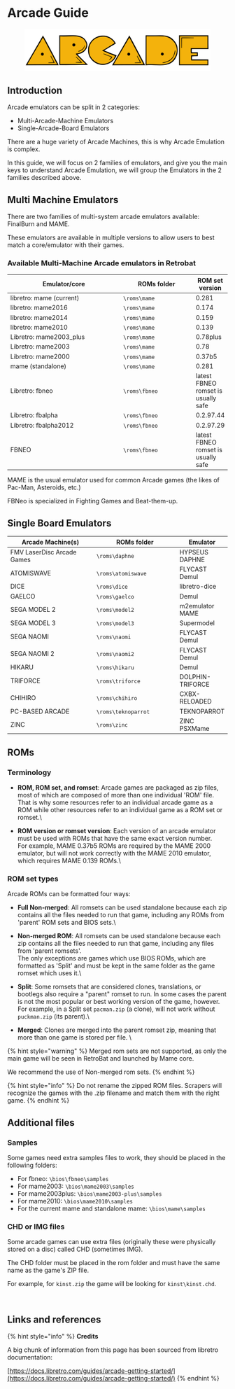 # Arcade Guide

<div align="left"><figure><img src="https://raw.githubusercontent.com/fabricecaruso/es-theme-carbon/52ff37c9e265587d006945a2ba695b5a962b3a3d/art/logos/arcade.svg" alt=""><figcaption></figcaption></figure></div>

## Introduction

Arcade emulators can be split in 2 categories:

* Multi-Arcade-Machine Emulators
* Single-Arcade-Board Emulators

There are a huge variety of Arcade Machines, this is why Arcade Emulation is complex.



In this guide, we will focus on 2 families of emulators, and give you the main keys to understand Arcade Emulation, we will group the Emulators in the 2 families described above.

## Multi Machine Emulators

There are two families of multi-system arcade emulators available: FinalBurn and MAME.&#x20;

These emulators are available in multiple versions to allow users to best match a core/emulator with their games.&#x20;

### Available Multi-Machine Arcade emulators in Retrobat

<table><thead><tr><th width="259">Emulator/core</th><th width="160">ROMs folder</th><th>ROM set version</th></tr></thead><tbody><tr><td>libretro: mame (current)</td><td><code>\roms\mame</code></td><td>0.281</td></tr><tr><td>libretro: mame2016</td><td><code>\roms\mame</code></td><td>0.174</td></tr><tr><td>libretro: mame2014</td><td><code>\roms\mame</code></td><td>0.159</td></tr><tr><td>libretro: mame2010</td><td><code>\roms\mame</code></td><td>0.139</td></tr><tr><td>Libretro: mame2003_plus</td><td><code>\roms\mame</code></td><td>0.78plus</td></tr><tr><td>Libretro: mame2003</td><td><code>\roms\mame</code></td><td>0.78</td></tr><tr><td>Libretro: mame2000</td><td><code>\roms\mame</code></td><td>0.37b5</td></tr><tr><td>mame (standalone)</td><td><code>\roms\mame</code></td><td>0.281</td></tr><tr><td>Libretro: fbneo</td><td><code>\roms\fbneo</code></td><td>latest FBNEO romset is usually safe</td></tr><tr><td>Libretro: fbalpha</td><td><code>\roms\fbneo</code></td><td>0.2.97.44</td></tr><tr><td>Libretro: fbalpha2012</td><td><code>\roms\fbneo</code></td><td>0.2.97.29</td></tr><tr><td>FBNEO</td><td><code>\roms\fbneo</code></td><td>latest FBNEO romset is usually safe</td></tr></tbody></table>

MAME is the usual emulator used for common Arcade games (the likes of Pac-Man, Asteroids, etc.)

FBNeo is specialized in Fighting Games and Beat-them-up.



## Single Board Emulators

<table><thead><tr><th width="302">Arcade Machine(s)</th><th width="248">ROMs folder</th><th>Emulator</th></tr></thead><tbody><tr><td>FMV LaserDisc Arcade Games</td><td><code>\roms\daphne</code></td><td>HYPSEUS<br>DAPHNE</td></tr><tr><td>ATOMISWAVE</td><td><code>\roms\atomiswave</code></td><td>FLYCAST<br>Demul</td></tr><tr><td>DICE</td><td><code>\roms\dice</code></td><td>libretro-dice</td></tr><tr><td>GAELCO</td><td><code>\roms\gaelco</code></td><td>Demul</td></tr><tr><td>SEGA MODEL 2</td><td><code>\roms\model2</code></td><td>m2emulator<br>MAME</td></tr><tr><td>SEGA MODEL 3</td><td><code>\roms\model3</code></td><td>Supermodel</td></tr><tr><td>SEGA NAOMI</td><td><code>\roms\naomi</code></td><td>FLYCAST<br>Demul</td></tr><tr><td>SEGA NAOMI 2</td><td><code>\roms\naomi2</code></td><td>FLYCAST<br>Demul</td></tr><tr><td>HIKARU</td><td><code>\roms\hikaru</code></td><td>Demul</td></tr><tr><td>TRIFORCE</td><td><code>\roms\triforce</code></td><td>DOLPHIN-TRIFORCE</td></tr><tr><td>CHIHIRO</td><td><code>\roms\chihiro</code></td><td>CXBX-RELOADED</td></tr><tr><td>PC-BASED ARCADE</td><td><code>\roms\teknoparrot</code></td><td>TEKNOPARROT</td></tr><tr><td>ZINC</td><td><code>\roms\zinc</code></td><td>ZINC<br>PSXMame</td></tr></tbody></table>

## ROMs

### Terminology

* **ROM, ROM set, and romset**: Arcade games are packaged as zip files, most of which are composed of more than one individual 'ROM' file. \
  That is why some resources refer to an individual arcade game as a ROM while other resources refer to an individual game as a ROM set or romset.\

* **ROM version or romset version**: Each version of an arcade emulator must be used with ROMs that have the same exact version number. \
  For example, MAME 0.37b5 ROMs are required by the MAME 2000 emulator, but will not work correctly with the MAME 2010 emulator, which requires MAME 0.139 ROMs.\


### ROM set types

Arcade ROMs can be formatted four ways:

* **Full Non-merged**: All romsets can be used standalone because each zip contains all the files needed to run that game, including any ROMs from 'parent' ROM sets and BIOS sets.\

* **Non-merged ROM**: All romsets can be used standalone because each zip contains all the files needed to run that game, including any files from 'parent romsets'. \
  The only exceptions are games which use BIOS ROMs, which are formatted as 'Split' and must be kept in the same folder as the game romset which uses it.\

* **Split**: Some romsets that are considered clones, translations, or bootlegs also require a "parent" romset to run. In some cases the parent is not the most popular or best working version of the game, however. \
  For example, in a Split set `pacman.zip` (a clone), will not work without `puckman.zip` (its parent).\

* **Merged**: Clones are merged into the parent romset zip, meaning that more than one game is stored per file. \


{% hint style="warning" %}
Merged rom sets are not supported, as only the main game will be seen in RetroBat and launched by Mame core.&#x20;

We recommend the use of Non-merged rom sets.
{% endhint %}

{% hint style="info" %}
Do not rename the zipped ROM files. Scrapers will recognize the games with the .zip filename and match them with the right game.
{% endhint %}

## Additional files

### Samples

Some games need extra samples files to work, they should be placed in the following folders:

* For fbneo: `\bios\fbneo\samples`
* For mame2003: `\bios\mame2003\samples`
* For mame2003plus: `\bios\mame2003-plus\samples`
* For mame2010: `\bios\mame2010\samples`
* For the current mame and standalone mame: `\bios\mame\samples`

### CHD or IMG files

Some arcade games can use extra files (originally these were physically stored on a disc) called CHD (sometimes IMG).&#x20;

The CHD folder must be placed in the rom folder and must have the same name as the game's ZIP file.&#x20;

For example, for `kinst.zip` the game will be looking for `kinst\kinst.chd`.

<div align="left"><figure><img src="https://i.imgur.com/xl9iImN.png" alt=""><figcaption></figcaption></figure></div>

## Links and references

{% hint style="info" %}
**Credits**

A big chunk of information from this page has been sourced from libretro documentation:

[https://docs.libretro.com/guides/arcade-getting-started/](https://docs.libretro.com/guides/arcade-getting-started/)
{% endhint %}
